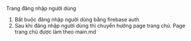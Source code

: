 Trang đăng nhập người dùng

1. Bắt buộc đăng nhập người dùng bằng firebase auth
2. Sau khi đăng nhập người dùng thì chuyển hướng page trang chủ. Page trang chủ được làm theo main.md
